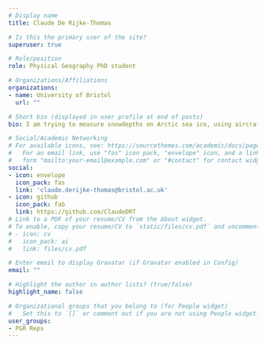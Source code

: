 ```yaml
---
# Display name
title: Claude De Rijke-Thomas

# Is this the primary user of the site?
superuser: true

# Role/position
role: Physical Geography PhD student

# Organizations/Affiliations
organizations:
- name: University of Bristol
  url: ""

# Short bio (displayed in user profile at end of posts)
bio: I am trying to measure snowdepths on Arctic sea ice, using aircraft and satellite radar data, with Dr Jack Landy. I enjoy climbing, foraging and playing the piano.

# Social/Academic Networking
# For available icons, see: https://sourcethemes.com/academic/docs/page-builder/#icons
#   For an email link, use "fas" icon pack, "envelope" icon, and a link in the
#   form "mailto:your-email@example.com" or "#contact" for contact widget.
social:
- icon: envelope
  icon_pack: fas
  link: 'claude.derijke-thomas@bristol.ac.uk'
- icon: github
  icon_pack: fab
  link: https://github.com/ClaudeDRT
# Link to a PDF of your resume/CV from the About widget.
# To enable, copy your resume/CV to `static/files/cv.pdf` and uncomment the lines below.
# - icon: cv
#   icon_pack: ai
#   link: files/cv.pdf

# Enter email to display Gravatar (if Gravatar enabled in Config)
email: ""

# Highlight the author in author lists? (true/false)
highlight_name: false

# Organizational groups that you belong to (for People widget)
#   Set this to `[]` or comment out if you are not using People widget.
user_groups:
- PGR Reps
---
```


